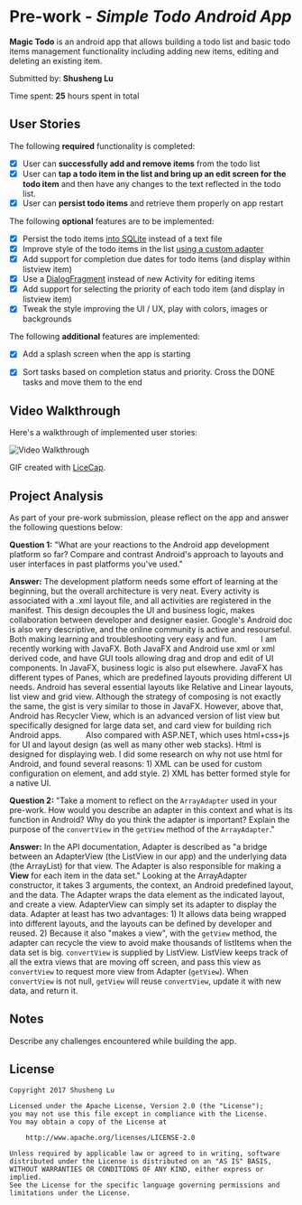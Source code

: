 # Pre-work - *Simple Todo Android App*

**Magic Todo** is an android app that allows building a todo list and basic todo items management functionality including adding new items, editing and deleting an existing item.

Submitted by: **Shusheng Lu**

Time spent: **25** hours spent in total

## User Stories

The following **required** functionality is completed:

* [X] User can **successfully add and remove items** from the todo list
* [X] User can **tap a todo item in the list and bring up an edit screen for the todo item** and then have any changes to the text reflected in the todo list.
* [X] User can **persist todo items** and retrieve them properly on app restart

The following **optional** features are to be implemented:

* [X] Persist the todo items [into SQLite](http://guides.codepath.com/android/Persisting-Data-to-the-Device#sqlite) instead of a text file
* [X] Improve style of the todo items in the list [using a custom adapter](http://guides.codepath.com/android/Using-an-ArrayAdapter-with-ListView)
* [X] Add support for completion due dates for todo items (and display within listview item)
* [X] Use a [DialogFragment](http://guides.codepath.com/android/Using-DialogFragment) instead of new Activity for editing items
* [X] Add support for selecting the priority of each todo item (and display in listview item)
* [X] Tweak the style improving the UI / UX, play with colors, images or backgrounds

The following **additional** features are implemented:

* [X] Add a splash screen when the app is starting
* [X] Sort tasks based on completion status and priority. Cross the DONE tasks and move them to the end


## Video Walkthrough

Here's a walkthrough of implemented user stories:

<img src='http://i.imgur.com/1VCyWvO.gif' title='Video Walkthrough' width='' alt='Video Walkthrough' />

GIF created with [LiceCap](http://www.cockos.com/licecap/).

## Project Analysis

As part of your pre-work submission, please reflect on the app and answer the following questions below:

**Question 1:** "What are your reactions to the Android app development platform so far? Compare and contrast Android's approach to layouts and user interfaces in past platforms you've used."

**Answer:** The development platform needs some effort of learning at the beginning, but the overall architecture is very neat. Every activity is associated with a .xml layout file, and all activities are registered in the manifest. This design decouples the UI and business logic, makes collaboration between developer and designer easier. Google's Android doc is also very descriptive, and the online community is active and resourseful. Both making learning and troubleshooting very easy and fun.
            I am recently working with JavaFX. Both JavaFX and Android use xml or xml derived code, and have GUI tools allowing drag and drop and edit of UI components. In JavaFX, business logic is also put elsewhere. JavaFX has different types of Panes, which are predefined layouts providing different UI needs. Android has several essential layouts like Relative and Linear layouts, list view and grid view. Although the strategy of composing is not exactly the same, the gist is very similar to those in JavaFX. However, above that, Android has Recycler View, which is an advanced version of list view but specifically designed for large data set, and card view for building rich Android apps.
            Also compared with ASP.NET, which uses html+css+js for UI and layout design (as well as many other web stacks). Html is designed for displaying web. I did some research on why not use html for Android, and found several reasons: 1) XML can be used for custom configuration on element, and add style. 2) XML has better formed style for a native UI.

**Question 2:** "Take a moment to reflect on the `ArrayAdapter` used in your pre-work. How would you describe an adapter in this context and what is its function in Android? Why do you think the adapter is important? Explain the purpose of the `convertView` in the `getView` method of the `ArrayAdapter`."

**Answer:** In the API documentation, Adapter is described as "a bridge between an AdapterView (the ListView in our app) and the underlying data (the ArrayList) for that view. The Adapter is also responsible for making a **View** for each item in the data set." Looking at the ArrayAdapter constructor, it takes 3 arguments, the context, an Android predefined layout, and the data. The Adapter wraps the data element as the indicated layout, and create a view. AdapterView can simply set its adapter to display the data.
            Adapter at least has two advantages: 1) It allows data being wrapped into different layouts, and the layouts can be defined by developer and reused. 2) Because it also "makes a view", with the `getView` method, the adapter can recycle the view to avoid make thousands of listItems when the data set is big.
            `convertView` is supplied by ListView. ListView keeps track of all the extra views that are moving off screen, and pass this view as `convertView` to request more view from Adapter (`getView`). When `convertView` is not null, `getView` will reuse `convertView`, update it with new data, and return it.

## Notes

Describe any challenges encountered while building the app.

## License

    Copyright 2017 Shusheng Lu

    Licensed under the Apache License, Version 2.0 (the "License");
    you may not use this file except in compliance with the License.
    You may obtain a copy of the License at

        http://www.apache.org/licenses/LICENSE-2.0

    Unless required by applicable law or agreed to in writing, software
    distributed under the License is distributed on an "AS IS" BASIS,
    WITHOUT WARRANTIES OR CONDITIONS OF ANY KIND, either express or implied.
    See the License for the specific language governing permissions and
    limitations under the License.
